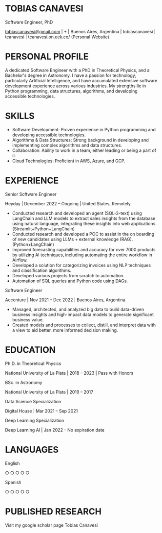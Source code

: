 # TOBIAS CANAVESI

Software Engineer, PhD

tobiascanavesi@gmail.com | + | Buenos Aires, Argentina | tobiascanavesi | tcanavesi | tcanavesi.on.eek.co/ (Personal Website)

# PERSONAL PROFILE

A dedicated Software Engineer with a PhD in Theoretical Physics, and a Bachelor's degree in Astronomy. I have a passion for technology, particularly Artificial Intelligence, and have accumulated extensive software development experience across various industries. My strengths lie in Python programming, data structures, algorithms, and developing accessible technologies.

# SKILLS

- Software Development: Proven experience in Python programming and developing accessible technologies.
- Algorithms & Data Structures: Strong background in developing and implementing complex algorithms and data structures.
- Collaboration: Ability to work in a team, either leading or being a part of it.
- Cloud Technologies: Proficient in AWS, Azure, and GCP.

# EXPERIENCE

Senior Software Engineer

Heyday | December 2022 – Ongoing | United States, Remotely

- Conducted research and developed an agent (SQL-2-text) using LangChain and LLM models to extract sales insights from the database using natural language, integrating these insights into web applications. (Streamlit+Python+LangChain)
- Conducted research and developed a POC to assist in the on boarding of new candidates using LLMs + external knowledge (RAG). (Python+LangChain)
- Improved forecasting capabilities and accuracy for over 7000 products by utilizing AI techniques, including automating the entire workflow in Airflow.
- Developed a solution for categorizing invoices using NLP techniques and classification algorithms.
- Developed various projects from scratch to automation.
- Automation of SQL queries and Python code using DAGs.

Software Engineer

Accenture | Nov 2021 – Dec 2022 | Buenos Aires, Argentina

- Managed, architected, and analyzed big data to build data-driven business insights and high-impact data models to generate significant business value.
- Created models and processes to collect, distill, and interpret data with a view to aid better, more informed decision making.

# EDUCATION

Ph.D. in Theoretical Physics

National University of La Plata | 2018 – 2023 | Pass with Honors

BSc. in Astronomy

National University of La Plata | 2019 – 2017

Data Science Specialization

Digital House | Mar 2021 – Sep 2021

Deep Learning Specialization

Deep Learning AI | Jan 2022 – No expiration date

# LANGUAGES

English

○ ○ ○ ○ ○

Spanish

○ ○ ○ ○ ○

# PUBLISHED RESEARCH

Visit my google scholar page Tobias Canavesi